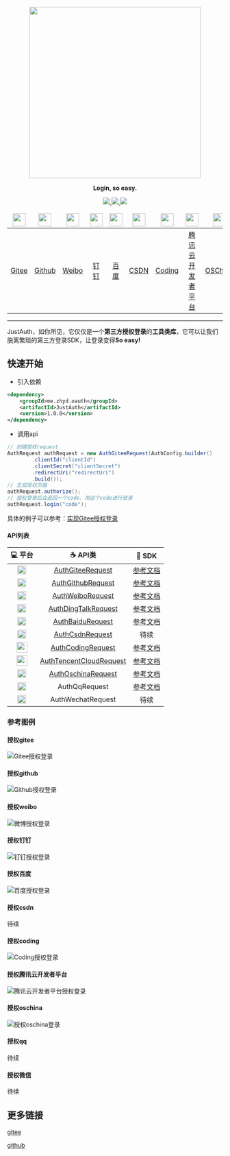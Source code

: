 <p align="center">
	<a href="https://www.justauth.cn/"><img src="https://gitee.com/yadong.zhang/static/raw/master/JustAuth/logo.png" width="400"></a>
</p>
<p align="center">
	<strong>Login, so easy.</strong>
</p>
<p align="center">
	<a target="_blank" href="https://search.maven.org/search?q=g:%22me.zhyd%22%20AND%20a:%22JustAuth%22">
		<img src="https://img.shields.io/badge/Maven Central-1.0.0-blue.svg" ></img>
	</a>
	<a target="_blank" href="https://gitee.com/yadong.zhang/JustAuth/blob/master/LICENSE">
		<img src="https://img.shields.io/badge/License-GPL%20v3-yellow.svg" ></img>
	</a>
	<a target="_blank" href="https://www.oracle.com/technetwork/java/javase/downloads/index.html">
		<img src="https://img.shields.io/badge/JDK-1.8+-green.svg" ></img>
	</a>
</p>

<center>
    <table>
        <thead>
            <tr>
                <td align="center" width="200"><a href="https://gitee.com/"><img src="https://gitee.com/logo_icon.png" width="30"></a></td>
                <td align="center" width="200"><a href="https://github.com"><img src="https://gitee.com/yadong.zhang/static/raw/master/JustAuth/github.png" width="30"></a></td>
                <td align="center" width="200"><a href="https://weibo.com"><img src="https://gitee.com/yadong.zhang/static/raw/master/JustAuth/weibo.png" width="30"></a></td>
                <td align="center" width="200"><a href="https://www.dingtalk.com"><img src="https://gitee.com/yadong.zhang/static/raw/master/JustAuth/dingding.png" width="30"></a></td>
                <td align="center" width="200"><a href="https://developer.baidu.com/"><img src="https://gitee.com/yadong.zhang/static/raw/master/JustAuth/baidu.png" width="30"></a></td>
                <td align="center" width="200"><a href="https://www.csdn.net/"><img src="https://gitee.com/yadong.zhang/static/raw/master/JustAuth/csdn.png" width="30"></a></td>
                <td align="center" width="200"><a href="https://coding.net"><img src="https://gitee.com/yadong.zhang/static/raw/master/JustAuth/coding.png" width="30"></a></td>
                <td align="center" width="200"><a href="https://dev.tencent.com/"><img src="https://gitee.com/yadong.zhang/static/raw/master/JustAuth/tencent_cloud.png" width="30"></a></td>
                <td align="center" width="200"><a href="https://www.oschina.net"><img src="https://gitee.com/yadong.zhang/static/raw/master/JustAuth/oschinas.png" width="30"></a></td>
                <td align="center" width="200"><a href="https://connect.qq.com/devuser.html#/"><img src="https://gitee.com/yadong.zhang/static/raw/master/JustAuth/qq.png" width="30"></a></td>
                <td align="center" width="200"><a href="https://mp.weixin.qq.com/cgi-bin/loginpage?t=wxm2-login&lang=zh_CN"><img src="https://gitee.com/yadong.zhang/static/raw/master/JustAuth/wechats.png" width="30"></a></td>
            </tr>
        </thead>
        <tbody>
            <tr>
                <td align="center" width="200"><a href="#授权gitee">Gitee</a></td>
                <td align="center" width="200"><a href="#授权github">Github</a></td>
                <td align="center" width="200"><a href="#授权weibo">Weibo</a></td>
                <td align="center" width="200"><a href="#授权钉钉">钉钉</a></td>
                <td align="center" width="200"><a href="#授权百度">百度</a></td>
                <td align="center" width="200"><a href="#授权csdn">CSDN</a></td>
                <td align="center" width="200"><a href="#授权coding">Coding</a></td>
                <td align="center" width="200"><a href="#授权腾讯云开发者平台" title="coding升级后就变成腾讯云开发者平台了">腾讯云开发者平台</a></td>
                <td align="center" width="200"><a href="#授权oschina">OSChina</a></td>
                <td align="center" width="200"><a href="#授权qq">QQ</a></td>
                <td align="center" width="200"><a href="#授权微信">微信</a></td>
            </tr>
        </tbody>
    </table>
</center>

-------------------------------------------------------------------------------



JustAuth，如你所见，它仅仅是一个**第三方授权登录**的**工具类库**，它可以让我们脱离繁琐的第三方登录SDK，让登录变得**So easy!**

## 快速开始
- 引入依赖
```xml
<dependency>
    <groupId>me.zhyd.oauth</groupId>
    <artifactId>JustAuth</artifactId>
    <version>1.0.0</version>
</dependency>
```
- 调用api
```java
// 创建授权request
AuthRequest authRequest = new AuthGiteeRequest(AuthConfig.builder()
        .clientId("clientId")
        .clientSecret("clientSecret")
        .redirectUri("redirectUri")
        .build());
// 生成授权页面
authRequest.authorize();
// 授权登录后会返回一个code，用这个code进行登录
authRequest.login("code");
```

具体的例子可以参考：[实现Gitee授权登录](http://t.cn/ExDKxQs)

#### API列表
|  :computer: 平台  |  :coffee: API类  |  :page_facing_up: SDK  |
|:------:|:-------:|:-------:|
|  <img src="https://gitee.com/logo_icon.png" width="20">  |  [AuthGiteeRequest](https://gitee.com/yadong.zhang/JustAuth/blob/master/src/main/java/me/zhyd/oauth/request/AuthGiteeRequest.java)  | <a href="https://gitee.com/api/v5/oauth_doc#list_1" target="_blank">参考文档</a> |
|  <img src="https://gitee.com/yadong.zhang/static/raw/master/JustAuth/github.png" width="20">  |  [AuthGithubRequest](https://gitee.com/yadong.zhang/JustAuth/blob/master/src/main/java/me/zhyd/oauth/request/AuthGiteeRequest.java)  |  <a href="https://github.com/settings/developers" target="_blank">参考文档</a> |
|  <img src="https://gitee.com/yadong.zhang/static/raw/master/JustAuth/weibo.png" width="20">  |  [AuthWeiboRequest](https://gitee.com/yadong.zhang/JustAuth/blob/master/src/main/java/me/zhyd/oauth/request/AuthGiteeRequest.java)  |  <a href="https://open.weibo.com/apps?_blank" target="_blank">参考文档</a>  |
|  <img src="https://gitee.com/yadong.zhang/static/raw/master/JustAuth/dingding.png" width="20">  |  [AuthDingTalkRequest](https://gitee.com/yadong.zhang/JustAuth/blob/master/src/main/java/me/zhyd/oauth/request/AuthDingTalkRequest.java)  |  <a href="https://open-doc.dingtalk.com/microapp/serverapi2/kymkv6" target="_blank">参考文档</a>  |
|  <img src="https://gitee.com/yadong.zhang/static/raw/master/JustAuth/baidu.png" width="20">  |  [AuthBaiduRequest](https://gitee.com/yadong.zhang/JustAuth/blob/master/src/main/java/me/zhyd/oauth/request/AuthBaiduRequest.java)  |  <a href="https://developer.baidu.com/" target="_blank">参考文档</a>  |
|  <img src="https://gitee.com/yadong.zhang/static/raw/master/JustAuth/csdn.png" width="20">  |  [AuthCsdnRequest](https://gitee.com/yadong.zhang/JustAuth/blob/master/src/main/java/me/zhyd/oauth/request/AuthCsdnRequest.java)  |  待续 |
|  <img src="https://gitee.com/yadong.zhang/static/raw/master/JustAuth/coding.png" width="25">  |  [AuthCodingRequest](https://gitee.com/yadong.zhang/JustAuth/blob/master/src/main/java/me/zhyd/oauth/request/AuthCodingRequest.java)  |  <a href="https://open.coding.net/references/oauth/" target="_blank">参考文档</a> |
|  <img src="https://gitee.com/yadong.zhang/static/raw/master/JustAuth/tencent_cloud.png" width="25">  |  [AuthTencentCloudRequest](https://gitee.com/yadong.zhang/JustAuth/blob/master/src/main/java/me/zhyd/oauth/request/AuthTencentCloudRequest.java)  |  <a href="https://dev.tencent.com/help/doc/faq/b4e5b7aee786/oauth" target="_blank">参考文档</a> |
|  <img src="https://gitee.com/yadong.zhang/static/raw/master/JustAuth/oschinas.png" width="20">  |  [AuthOschinaRequest](https://gitee.com/yadong.zhang/JustAuth/blob/master/src/main/java/me/zhyd/oauth/request/AuthOschinaRequest.java)  |  <a href="https://www.oschina.net/openapi/docs/openapi_user" target="_blank">参考文档</a> |
|  <img src="https://gitee.com/yadong.zhang/static/raw/master/JustAuth/qq.png" width="20">  |  AuthQqRequest  |  <a href="https://connect.qq.com/" target="_blank">参考文档</a>  |
|  <img src="https://gitee.com/yadong.zhang/static/raw/master/JustAuth/wechats.png" width="20">  |  AuthWechatRequest  |  待续  |

### 参考图例

#### 授权gitee

![Gitee授权登录](https://images.gitee.com/uploads/images/2019/0221/140015_4c09610e_784199.png "Gitee授权登录")

#### 授权github

![Github授权登录](https://images.gitee.com/uploads/images/2019/0221/140032_58f7dfb5_784199.png "Github授权登录")

#### 授权weibo

![微博授权登录](https://images.gitee.com/uploads/images/2019/0222/191210_67d5597c_784199.png "微博授权登录")

#### 授权钉钉

![钉钉授权登录](https://images.gitee.com/uploads/images/2019/0221/140540_8da8d959_784199.jpeg "钉钉授权登录")

#### 授权百度

![百度授权登录](https://images.gitee.com/uploads/images/2019/0221/140607_ebf1dcb6_784199.png "百度授权登录")

#### 授权csdn

待续

#### 授权coding

![Coding授权登录](https://images.gitee.com/uploads/images/2019/0224/192106_fd53b3d7_784199.png "Coding授权登录")

#### 授权腾讯云开发者平台

![腾讯云开发者平台授权登录](https://images.gitee.com/uploads/images/2019/0224/192128_db9e203b_784199.png "腾讯云开发者平台授权登录")

#### 授权oschina

![授权oschina登录](https://images.gitee.com/uploads/images/2019/0322/230652_05b4fd8a_784199.png "授权oschina")

#### 授权qq

待续

#### 授权微信

待续

## 更多链接

[gitee](https://gitee.com/yadong.zhang/JustAuth)

[github](https://github.com/zhangyd-c/JustAuth)
